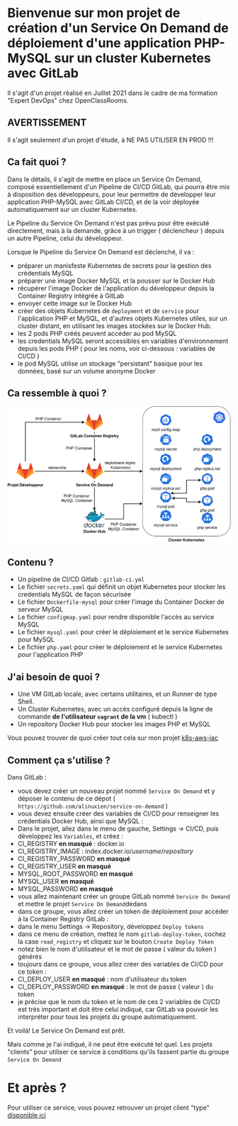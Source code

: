 # Bienvenue sur mon projet de création d'un Service On Demand de déploiement d'une application PHP-MySQL sur un cluster Kubernetes avec GitLab
Il s'agit d'un projet réalisé en Juillet 2021 dans le cadre de ma formation "Expert DevOps" chez OpenClassRooms.

## AVERTISSEMENT
Il s'agit seulement d'un projet d'étude, à NE PAS UTILISER EN PROD  !!!

## Ca fait quoi ?
Dans le détails, il s'agit de mettre en place un Service On Demand, composé essentiellement d'un Pipeline de CI/CD GitLab, qui pourra être mis à disposition des développeurs, pour leur permettre de développer leur application PHP-MySQL avec GitLab CI/CD, et de la voir déployée automatiquement sur un cluster Kubernetes.

Le Pipeline du Service On Demand n'est pas prévu pour être exécuté directement, mais à la demande, grâce à un trigger ( déclencheur ) depuis un autre Pipeline, celui du développeur.

Lorsque le Pipeline du Service On Demand est déclenché, il va :
- préparer un manisfeste Kubernetes de secrets pour la gestion des crédentials MySQL
- préparer une image Docker MySQL et la pousser sur le Docker Hub
- récupérer l'image Docker de l'application du développeur depuis la Container Registry intégrée à GitLab
- envoyer cette image sur le Docker Hub
- créer des objets Kubernetes de `deployment` et de `service` pour l'application PHP et MySQL, et d'autres objets Kubernetes utiles, sur un cluster distant, en utilisant les images stockées sur le Docker Hub.
- les 2 pods PHP créés peuvent accéder au pod MySQL
- les credentials MySQL seront accessibles en variables d'environnement depuis les pods PHP ( pour les noms, voir ci-dessous : variables de CI/CD )
- le pod MySQL utilise un stockage "persistant" basique pour les données, basé sur un volume anonyme Docker

## Ca ressemble à quoi ?
![Vue d'ensemble du Processus du Service On Demand](https://github.com/alinuxien/service-on-demand/blob/master/Service%20On%20Demand.png)

## Contenu ?
- Un pipeline de CI/CD Gitlab : `gitlab-ci.yml` 
- Le fichier `secrets.yaml` qui définit un objet Kubernetes pour stocker les credentials MySQL de façon sécurisée
- Le fichier `Dockerfile-mysql` pour créer l'image du Container Docker de serveur MySQL
- Le fichier `configmap.yaml` pour rendre disponible l'accès au service MySQL
- Le fichier `mysql.yaml` pour créer le déploiement et le service Kubernetes pour MySQL
- Le fichier `php.yaml` pour créer le déploiement et le service Kubernetes pour l'application PHP

 
## J'ai besoin de quoi ?
- Une VM GitLab locale, avec certains utilitaires, et un Runner de type Shell. 
- Un Cluster Kubernetes, avec un accès configuré depuis la ligne de commande **de l'utilisateur `vagrant` de la vm** ( kubectl )
- Un repository Docker Hub pour stocker les images PHP et MySQL
 
Vous pouvez trouver de quoi créer tout cela sur mon projet [k8s-aws-iac](https://github.com/alinuxien/k8s-aws-iac)

## Comment ça s'utilise ?
Dans GitLab :
- vous devez créer un nouveau projet nommé `Service On Demand` et y déposer le contenu de ce dépot ( `https://github.com/alinuxien/service-on-demand` )
- vous devez ensuite créer des variables de CI/CD pour renseigner les crédentials Docker Hub, ainsi que MySQL : 
- Dans le projet, allez dans le menu de gauche, Settings -> CI/CD, puis développez les `Variables`, et créez : 
- CI_REGISTRY **en masqué** : docker.io
- CI_REGISTRY_IMAGE : index.docker.io/*username*/*repository*
- CI_REGISTRY_PASSWORD **en masqué**
- CI_REGISTRY_USER **en masqué**
- MYSQL_ROOT_PASSWORD **en masqué**
- MYSQL_USER **en masqué**
- MYSQL_PASSWORD **en masqué**
- vous allez maintenant créer un groupe GitLab nommé `Service On Demand` et mettre le projet `Service On Demand`dedans 
- dans ce groupe, vous allez créer un token de déploiement pour accéder à la Container Registry GitLab : 
- dans le menu Settings -> Repository, développez `Deploy tokens`
- dans ce menu de création, mettez le nom `gitlab-deploy-token`, cochez la case `read_registry` et cliquez sur le bouton `Create Deploy Token`
- notez bien le nom d'utilisateur et le mot de passe ( valeur du token ) générés
- toujours dans ce groupe, vous allez créer des variables de CI/CD pour ce token : 
- CI_DEPLOY_USER **en masqué** : nom d'utilisateur du token
- CI_DEPLOY_PASSWORD **en masqué** : le mot de passe ( valeur ) du token 
- je précise que le nom du token et le nom de ces 2 variables de CI/CD est très important et doit être celui indiqué, car GitLab va pouvoir les interpréter pour tous les projets du groupe automatiquement.

Et voilà! Le Service On Demand est prêt. 

Mais comme je l'ai indiqué, il ne peut être exécuté tel quel.
Les projets "clients" pour utiliser ce service à conditions qu'ils fassent partie du groupe `Service On Demand`

# Et après ?
Pour utiliser ce service, vous pouvez retrouver un projet client "type" [disponible ici](https://github.com/alinuxien/service-on-demand-demo-client)
